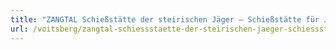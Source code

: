 ```yaml
---
title: "ZANGTAL Schießstätte der steirischen Jäger – Schießstätte für Jäger und Sportschützen"
url: /voitsberg/zangtal-schiessstaette-der-steirischen-jaeger-schiessstaette-fuer-jaeger-und-sportschuetzen/
---
```

